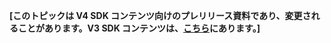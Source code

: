 **[このトピックは V4 SDK コンテンツ向けのプレリリース資料であり、変更されることがあります。V3 SDK コンテンツは、[こちら](https://docs.microsoft.com/en-us/azure/bot-service/?view=azure-bot-service-3.0)にあります。]**
